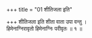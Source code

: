 +++
title = "01 शीतिजला इति"

+++
शीतिजला इति शीता वाता उपा वन्तु ।  
हिमेनाग्निरावृतो हिमेनाग्निः परीवृतः ॥ १ ॥